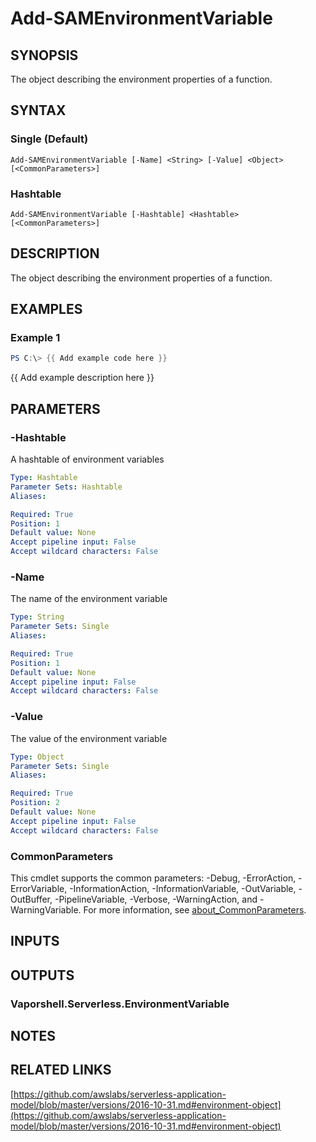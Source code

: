 # Add-SAMEnvironmentVariable

## SYNOPSIS
The object describing the environment properties of a function.

## SYNTAX

### Single (Default)
```
Add-SAMEnvironmentVariable [-Name] <String> [-Value] <Object> [<CommonParameters>]
```

### Hashtable
```
Add-SAMEnvironmentVariable [-Hashtable] <Hashtable> [<CommonParameters>]
```

## DESCRIPTION
The object describing the environment properties of a function.

## EXAMPLES

### Example 1
```powershell
PS C:\> {{ Add example code here }}
```

{{ Add example description here }}

## PARAMETERS

### -Hashtable
A hashtable of environment variables

```yaml
Type: Hashtable
Parameter Sets: Hashtable
Aliases:

Required: True
Position: 1
Default value: None
Accept pipeline input: False
Accept wildcard characters: False
```

### -Name
The name of the environment variable

```yaml
Type: String
Parameter Sets: Single
Aliases:

Required: True
Position: 1
Default value: None
Accept pipeline input: False
Accept wildcard characters: False
```

### -Value
The value of the environment variable

```yaml
Type: Object
Parameter Sets: Single
Aliases:

Required: True
Position: 2
Default value: None
Accept pipeline input: False
Accept wildcard characters: False
```

### CommonParameters
This cmdlet supports the common parameters: -Debug, -ErrorAction, -ErrorVariable, -InformationAction, -InformationVariable, -OutVariable, -OutBuffer, -PipelineVariable, -Verbose, -WarningAction, and -WarningVariable. For more information, see [about_CommonParameters](http://go.microsoft.com/fwlink/?LinkID=113216).

## INPUTS

## OUTPUTS

### Vaporshell.Serverless.EnvironmentVariable
## NOTES

## RELATED LINKS

[https://github.com/awslabs/serverless-application-model/blob/master/versions/2016-10-31.md#environment-object](https://github.com/awslabs/serverless-application-model/blob/master/versions/2016-10-31.md#environment-object)

